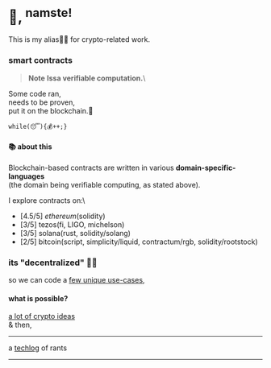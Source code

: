 # 👋, <sup>namste!</sup>

This is my alias:genie_man: for crypto-related work.

### smart contracts

> **Note** **Issa verifiable computation.**\

Some code ran,\
needs to be proven,\
put it on the blockchain.:massage:

```while(😴){💰++;}```

#### 📚 about this

Blockchain-based contracts are written in various **domain-specific-languages**\
(the domain being verifiable computing, as stated above).

I explore contracts on:\

- [4.5/5] _ethereum_(solidity)
- [3/5] tezos(fi, LIGO, michelson)
- [3/5] solana(rust, solidity/solang)
- [2/5] bitcoin(script, simplicity/liquid, contractum/rgb, solidity/rootstock)

### its "decentralized" 🕵️‍♂️

so we can code a [few unique use-cases](),

#### what is possible?

[a lot of crypto ideas](https://1-om.github.io/)  
& then,

<!--#### some stuff for you

+ [money is like water](https://github.com/1-om/flowdefi)
+ [money is energy](https://1-om.github.io/econophysics)
+ [time is money](https://1-om.github.io/sandsoftime)
+ [isles of man](https://1-om.github.io/islesofman)

(with ♥)-->

---

a [techlog](https://1-om.github.io/1-om) of rants

---
